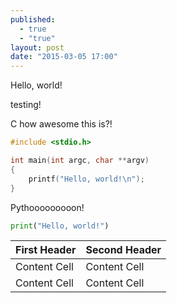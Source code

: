 ```yaml
---
published: 
  - true
  - "true"
layout: post
date: "2015-03-05 17:00"
---
```


Hello, world!

testing!

C how awesome this is?!

```c
#include <stdio.h>

int main(int argc, char **argv)
{
    printf("Hello, world!\n");
}
```

Pythooooooooon!

```python
print("Hello, world!")
```

| First Header  | Second Header |
| ------------- | ------------- |
| Content Cell  | Content Cell  |
| Content Cell  | Content Cell  |